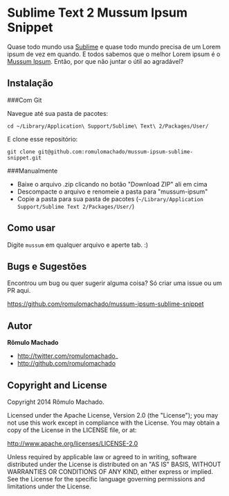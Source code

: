 Sublime Text 2 Mussum Ipsum Snippet
===================================

Quase todo mundo usa [Sublime](http://www.sublimetext.com/) e quase todo mundo precisa de um Lorem ipsum de vez em quando. E todos sabemos que o melhor Lorem ipsum é o [Mussum Ipsum](http://mussumipsum.com/). Então, por que não juntar o útil ao agradável?


Instalação
----------

###Com Git

Navegue até sua pasta de pacotes:

    cd ~/Library/Application\ Support/Sublime\ Text\ 2/Packages/User/

E clone esse repositório:

    git clone git@github.com:romulomachado/mussum-ipsum-sublime-snippet.git


###Manualmente

* Baixe o arquivo .zip clicando no botão "Download ZIP" ali em cima
* Descompacte o arquivo e renomeie a pasta para "mussum-ipsum"
* Copie a pasta para sua pasta de pacotes (`~/Library/Application Support/Sublime Text 2/Packages/User/`)

Como usar
---------

Digite `mussum` em qualquer arquivo e aperte tab. :)


Bugs e Sugestões
----------------

Encontrou um bug ou quer sugerir alguma coisa? Só criar uma issue ou um PR aqui.

https://github.com/romulomachado/mussum-ipsum-sublime-snippet


Autor
------

**Rômulo Machado**

+ http://twitter.com/romulomachado_
+ http://github.com/romulomachado


Copyright and License
---------------------

Copyright 2014 Rômulo Machado.

Licensed under the Apache License, Version 2.0 (the "License");
you may not use this work except in compliance with the License.
You may obtain a copy of the License in the LICENSE file, or at:

   http://www.apache.org/licenses/LICENSE-2.0

Unless required by applicable law or agreed to in writing, software
distributed under the License is distributed on an "AS IS" BASIS,
WITHOUT WARRANTIES OR CONDITIONS OF ANY KIND, either express or implied.
See the License for the specific language governing permissions and
limitations under the License.
